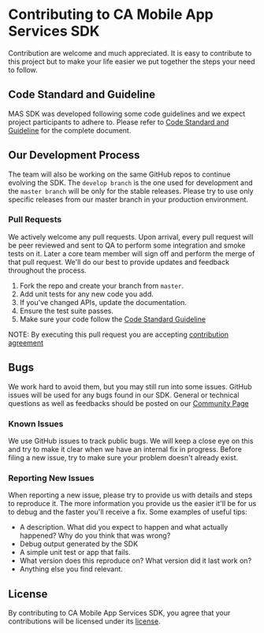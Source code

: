 # Contributing to CA Mobile App Services SDK
Contribution are welcome and much appreciated. It is easy to contribute to this project but to make your life easier we put together the steps your need to follow.

## Code Standard and Guideline
MAS SDK was developed following some code guidelines and we expect project participants to adhere to. Please refer to [Code Standard and Guideline][guidelines] for the complete document.

## Our Development Process
The team will also be working on the same GitHub repos to continue evolving the SDK. The `develop branch` is the one used for development and the `master branch` will be only for the stable releases.
Please try to use only specific releases from our master branch in your production environment.

### Pull Requests
We actively welcome any pull requests. Upon arrival, every pull request will be peer reviewed and sent to QA to perform some integration and smoke tests on it. Later a core team member will sign off and perform the merge of that pull request.
We'll do our best to provide updates and feedback throughout the process.

1. Fork the repo and create your branch from `master`.
4. Add unit tests for any new code you add.
3. If you've changed APIs, update the documentation.
4. Ensure the test suite passes.
5. Make sure your code follow the [Code Standard Guideline][guidelines]

NOTE: By executing this pull request you are accepting [contribution agreement][contribution-agreement]

## Bugs
We work hard to avoid them, but you may still run into some issues. GitHub issues will be used for any bugs found in our SDK. General or technical questions as well as feedbacks should be posted on our [Community Page][community]

### Known Issues
We use GitHub issues to track public bugs. We will keep a close eye on this and try to make it clear when we have an internal fix in progress. Before filing a new issue, try to make sure your problem doesn't already exist.

### Reporting New Issues
When reporting a new issue, please try to provide us with details and steps to reproduce it. The more information you provide us the easier it'll be for us to debug and the faster you'll receive a fix. Some examples of useful tips:

* A description. What did you expect to happen and what actually happened? Why do you think that was wrong?
* Debug output generated by the SDK
* A simple unit test or app that fails.
* What version does this reproduce on? What version did it last work on?
* Anything else you find relevant. 

## License
By contributing to CA Mobile App Services SDK, you agree that your contributions will be licensed under its [license][license-link].


 [guidelines]: https://github.com/CAAPIM/iOS-MAS-SDK/blob/develop/GUIDELINES.md
 [community]: http://mas.ca.com/community/
 [license-link]: /LICENSE
 [contribution-agreement]: /CTB-AGREEMENT.md
